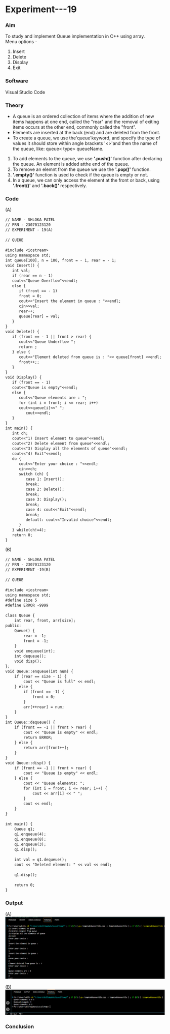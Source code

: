 # Experiment---19  

### Aim 
To study and implement Queue implementation in C++ using array. <br> 
Menu options - <ol><li>Insert</li><li>Delete</li><li>Display</li><li>Exit</li></ol>

### Software 
Visual Studio Code 

### Theory 
<ul><li>A queue is an ordered collection of items where the addition of new items happens at one end, called the "rear" and the removal of exiting items occurs at the other end, commonly called the "front".</li><li>Elements are inserted at the back (end) and are deleted from the front.</li><li>To create a queue, we use the'queue'keyword, and specify the type of values it should store within angle brackets '<>'and then the name of the queue, like: queue< type> queueName.</li></ul>  

<ol><li> To add elements to the queue, we use <b>'.push()'</b> function after declaring the queue. An element is added atthe end of the queue. </li> <li> To remove an elemnt from the queue we use the <b>'.pop()'</b> function. </li> <li><b>'.empty()'</b> function is used to check if the queue is empty or not. </li><li>In a queue, we can only access the element at the front or back, using <b>'.front()'</b> and <b>'.back()'</b> respectively.</li></ol>              

### Code 
(A) 
```
// NAME - SHLOKA PATEL  
// PRN - 23070123120 
// EXPERIMENT - 19(A) 

// QUEUE 

#include <iostream>
using namespace std;
int queue[100], n = 100, front = - 1, rear = - 1;
void Insert() {
   int val;
   if (rear == n - 1)
   cout<<"Queue Overflow"<<endl;
   else {
      if (front == - 1)
      front = 0;
      cout<<"Insert the element in queue : "<<endl;
      cin>>val;
      rear++;
      queue[rear] = val;
   }
}
void Delete() {
   if (front == - 1 || front > rear) {
      cout<<"Queue Underflow ";
      return ;
   } else {
      cout<<"Element deleted from queue is : "<< queue[front] <<endl;
      front++;;
   }
}
void Display() {
   if (front == - 1)
   cout<<"Queue is empty"<<endl;
   else {
      cout<<"Queue elements are : ";
      for (int i = front; i <= rear; i++)
      cout<<queue[i]<<" ";
         cout<<endl;
   }
}
int main() {
   int ch;
   cout<<"1) Insert element to queue"<<endl;
   cout<<"2) Delete element from queue"<<endl;
   cout<<"3) Display all the elements of queue"<<endl;
   cout<<"4) Exit"<<endl;
   do {
      cout<<"Enter your choice : "<<endl;
      cin>>ch;
      switch (ch) {
         case 1: Insert();
         break;
         case 2: Delete();
         break;
         case 3: Display();
         break;
         case 4: cout<<"Exit"<<endl;
         break;
         default: cout<<"Invalid choice"<<endl;
      }
   } while(ch!=4);
   return 0;
}
```

(B) 
```
// NAME - SHLOKA PATEL 
// PRN - 23070123120 
// EXPERIMENT -19(B) 

// QUEUE 

#include <iostream>
using namespace std;
#define size 5
#define ERROR -9999

class Queue {
    int rear, front, arr[size];
public:
    Queue() {
        rear = -1;
        front = -1;
    }
    void enqueue(int);
    int dequeue();
    void disp();
};
void Queue::enqueue(int num) {
    if (rear == size - 1) {
        cout << "Queue is full" << endl;
    } else {
        if (front == -1) {
            front = 0;
        }
        arr[++rear] = num;
    }
}
int Queue::dequeue() {
    if (front == -1 || front > rear) {
        cout << "Queue is empty" << endl;
        return ERROR;
    } else {
        return arr[front++];
    }
}
void Queue::disp() {
    if (front == -1 || front > rear) {
        cout << "Queue is empty" << endl;
    } else {
        cout << "Queue elements: ";
        for (int i = front; i <= rear; i++) {
            cout << arr[i] << " ";
        }
        cout << endl;
    }
}

int main() {
    Queue q1;
    q1.enqueue(4);
    q1.enqueue(8);
    q1.enqueue(3);
    q1.disp();
   
    int val = q1.dequeue();
    cout << "Deleted element: " << val << endl;
   
    q1.disp();
   
    return 0;
}  
```

### Output 
(A) 
![](https://github.com/Shloka-Patel/Experiment---19/blob/main/Output_19A.png) 

(B) 
![](https://github.com/Shloka-Patel/Experiment---19/blob/main/Output_19B.png) 

### Conclusion 
